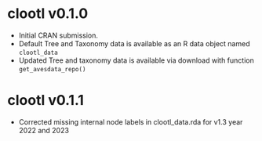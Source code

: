 # clootl v0.1.0
- Initial CRAN submission.
- Default Tree and Taxonomy data is available as an R data object named `clootl_data`
- Updated Tree and taxonomy data is available via download with function `get_avesdata_repo()`
# clootl v0.1.1
- Corrected missing internal node labels in clootl_data.rda for v1.3 year 2022 and 2023

